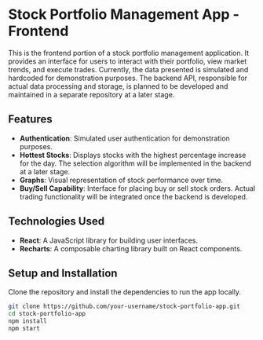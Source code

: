 # Stock Portfolio Management App - Frontend

This is the frontend portion of a stock portfolio management application. It provides an interface for users to interact with their portfolio, view market trends, and execute trades. Currently, the data presented is simulated and hardcoded for demonstration purposes. The backend API, responsible for actual data processing and storage, is planned to be developed and maintained in a separate repository at a later stage.


## Features

- **Authentication**: Simulated user authentication for demonstration purposes.
- **Hottest Stocks**: Displays stocks with the highest percentage increase for the day. The selection algorithm will be implemented in the backend at a later stage.
- **Graphs**: Visual representation of stock performance over time.
- **Buy/Sell Capability**: Interface for placing buy or sell stock orders. Actual trading functionality will be integrated once the backend is developed.

## Technologies Used

- **React**: A JavaScript library for building user interfaces.
- **Recharts**: A composable charting library built on React components.

## Setup and Installation

Clone the repository and install the dependencies to run the app locally.

```bash
git clone https://github.com/your-username/stock-portfolio-app.git
cd stock-portfolio-app
npm install
npm start
